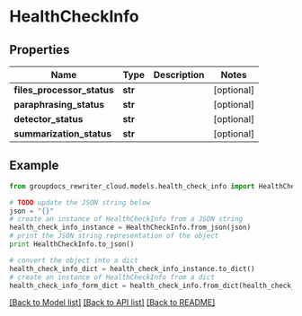 # HealthCheckInfo


## Properties
Name | Type | Description | Notes
------------ | ------------- | ------------- | -------------
**files_processor_status** | **str** |  | [optional] 
**paraphrasing_status** | **str** |  | [optional] 
**detector_status** | **str** |  | [optional] 
**summarization_status** | **str** |  | [optional] 

## Example

```python
from groupdocs_rewriter_cloud.models.health_check_info import HealthCheckInfo

# TODO update the JSON string below
json = "{}"
# create an instance of HealthCheckInfo from a JSON string
health_check_info_instance = HealthCheckInfo.from_json(json)
# print the JSON string representation of the object
print HealthCheckInfo.to_json()

# convert the object into a dict
health_check_info_dict = health_check_info_instance.to_dict()
# create an instance of HealthCheckInfo from a dict
health_check_info_form_dict = health_check_info.from_dict(health_check_info_dict)
```
[[Back to Model list]](../README.md#documentation-for-models) [[Back to API list]](../README.md#documentation-for-api-endpoints) [[Back to README]](../README.md)


